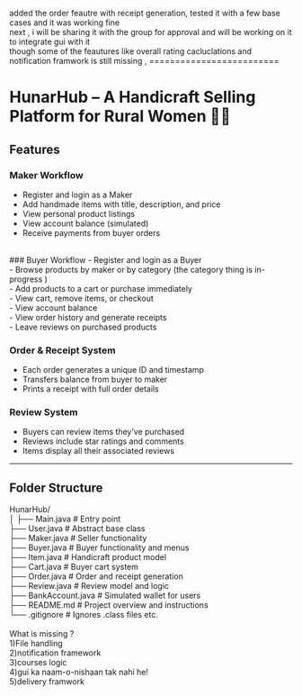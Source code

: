 added the order feautre with receipt generation, tested it with a few base cases and it was working fine <br>
next , i will be sharing it with the group for approval and will be working on it to integrate gui with it <br>
though some of the feautures like overall rating cacluclations and notification framwork is still missing ,
=========================<br>
# HunarHub – A Handicraft Selling Platform for Rural Women 🧵💼

## Features

###  Maker Workflow
- Register and login as a Maker <br>
- Add handmade items with title, description, and price <br>
- View personal product listings <br>
- View account balance (simulated) <br>
- Receive payments from buyer orders <br>
 <br>
### Buyer Workflow
- Register and login as a Buyer <br>
- Browse products by maker or by category (the category thing is in-progress ) <br>
- Add products to a cart or purchase immediately <br>
- View cart, remove items, or checkout <br>
- View account balance <br>
- View order history and generate receipts <br>
- Leave reviews on purchased products <br>

###  Order & Receipt System <br>
- Each order generates a unique ID and timestamp <br>
- Transfers balance from buyer to maker <br>
- Prints a receipt with full order details <br>

###  Review System <br>
- Buyers can review items they’ve purchased <br>
- Reviews include star ratings and comments <br>
- Items display all their associated reviews <br>

---

## Folder Structure <br>
HunarHub/ <br>
│
├── Main.java # Entry point <br>
├── User.java # Abstract base class <br>
├── Maker.java # Seller functionality <br>
├── Buyer.java # Buyer functionality and menus <br>
├── Item.java # Handicraft product model <br>
├── Cart.java # Buyer cart system <br>
├── Order.java # Order and receipt generation <br>
├── Review.java # Review model and logic <br>
├── BankAccount.java # Simulated wallet for users <br>
├── README.md # Project overview and instructions <br>
└── .gitignore # Ignores .class files etc. <br>
<br>
What is missing ?<br>
1)File handling <br>
2)notification framework <br>
3)courses logic <br>
4)gui ka naam-o-nishaan tak nahi he! <br>
5)delivery framwork <br>



